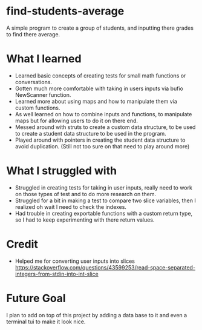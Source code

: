 # find-students-average

A simple program to create a group of students, and inputting there grades to find there average.

# What I learned

- Learned basic concepts of creating tests for small math functions or conversations.
- Gotten much more comfortable with taking in users inputs via bufio NewScanner function.
- Learned more about using maps and how to manipulate them via custom functions.
- As well learned on how to combine inputs and functions, to manipulate maps but for allowing users to do it on there end.
- Messed around with struts to create a custom data structure, to be used to create a student data structure to be used in the program.
- Played around with pointers in creating the student data structure to avoid duplication. (Still not too sure on that need to play around more)

# What I struggled with

- Struggled in creating tests for taking in user inputs, really need to work on those types of test and to do more research on them.
- Struggled for a bit in making a test to compare two slice variables, then I realized oh wait I need to check the indexes.
- Had trouble in creating exportable functions with a custom return type, so I had to keep experimenting with there return values.

# Credit

- Helped me for converting user inputs into slices https://stackoverflow.com/questions/43599253/read-space-separated-integers-from-stdin-into-int-slice

# Future Goal

I plan to add on top of this project by adding a data base to it and even a terminal tui to make it look nice.
